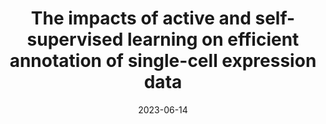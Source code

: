 ---
authors: MJ Geuenich, D Gong, KR Campbell
date: '2023-06-14'
journal: Preprint
paper_url: https://www.biorxiv.org/content/10.1101/2023.06.13.544850v1
title: The impacts of active and self-supervised learning on efficient annotation of single-cell expression data
---